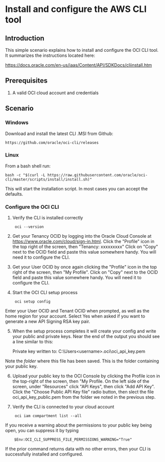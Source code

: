 # Install and configure the AWS CLI tool

## Introduction
This simple scenario explains how to install and configure the OCI CLI tool.  It summarizes the instructions located here:

https://docs.oracle.com/en-us/iaas/Content/API/SDKDocs/cliinstall.htm

## Prerequisites
1. A valid OCI cloud account and credentials

## Scenario

### Windows
Download and install the latest CLI .MSI from Github:

    https://github.com/oracle/oci-cli/releases

### Linux
From a bash shell run:

    bash -c "$(curl -L https://raw.githubusercontent.com/oracle/oci-cli/master/scripts/install/install.sh)"

This will start the installation script.  In most cases you can accept the defaults.  

### Configure the OCI CLI
1. Verify the CLI is installed correctly

        oci --version

2. Get your Tenancy OCID by logging into the Oracle Cloud Console at https://www.oracle.com/cloud/sign-in.html.  Click the "Profile" icon in the top right of the screen, then "Tenancy: xxxxxxxxx"  Click on "Copy" next to the OCID field and paste this value somewhere handy.  You will need it to configure the CLI.


3. Get your User OCID by once again clicking the "Profile" icon in the top right of the screen, then "My Profile".  Click on "Copy" next to the OCID field and paste this value somewhere handy.  You will need it to configure the CLI.

4. Start the OCI CLI setup process

        oci setup config

Enter your User OCID and Tenant OCID when prompted, as well as the home region for your account.  Select Yes when asked if you want to generate a new API Signing RSA key pair.  

5. When the setup process completes it will create your config and write your public and private keys.  Near the end of the output you should see a line similar to this:

    Private key written to: C:\Users\<username>\.oci\oci_api_key.pem

Note the *folder* where this file has been saved.  This is the folder containing your public key.

6. Upload your public key to the OCI Console by clicking the Profile icon in the top-right of the screen, then "My Profile.  On the left side of the screen, under "Resources" click "API Keys", then click "Add API Key".  Click the "Choose Public API Key file" radio button, then slect the file oci_api_key_public.pem from the folder we noted in the previous step.

7. Verify the CLI is connected to your cloud account

        oci iam compartment list --all

If you receive a warning about the permissions to your public key being open, you can suppress it by typing

        $Env:OCI_CLI_SUPPRESS_FILE_PERMISSIONS_WARNING="True"

If the prior command returns data with no other errors, then your CLI is successfully installed and configured.
